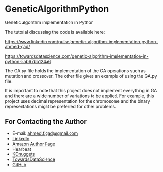 # GeneticAlgorithmPython
Genetic algorithm implementation in Python

The tutorial discussing the code is available here:

https://www.linkedin.com/pulse/genetic-algorithm-implementation-python-ahmed-gad/

https://towardsdatascience.com/genetic-algorithm-implementation-in-python-5ab67bb124a6

The GA.py file holds the implementation of the GA operations such as mutation and crossover. The other file gives an example of using the GA.py file.

It is important to note that this project does not implement everything in GA and there are a wide number of variations to be applied. For example, this project uses decimal representation for the chromosome and the binary representations might be preferred for other problems.

## For Contacting the Author
* E-mail: ahmed.f.gad@gmail.com
* [LinkedIn](https://www.linkedin.com/in/ahmedfgad)
* [Amazon Author Page](https://amazon.com/author/ahmedgad)
* [Hearbeat](https://heartbeat.fritz.ai/@ahmedfgad)
* [KDnuggets](https://kdnuggets.com/author/ahmed-gad)
* [TowardsDataScience](https://towardsdatascience.com/@ahmedfgad)
* [GitHub](https://github.com/ahmedfgad)

